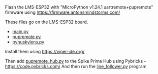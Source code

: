 Flash the LMS-ESP32 with "MicroPython v1.24.1 uartremote+pupremote" firmware using
https://firmware.antonsmindstorms.com/

These files go on the LMS-ESP32 board.
* [main.py](./main.py)
* [pupremote.py](./pupremote.py)
* [pyhuskylens.py](./pyhuskylens.py)

Install them using https://viper-ide.org/

Then add [pupremote_hub.py](../pupremote_hub.py) to the Spike Prime Hub using Pybricks - https://code.pybricks.com/
And then run the [line_follower.py](../line_follower.py) program